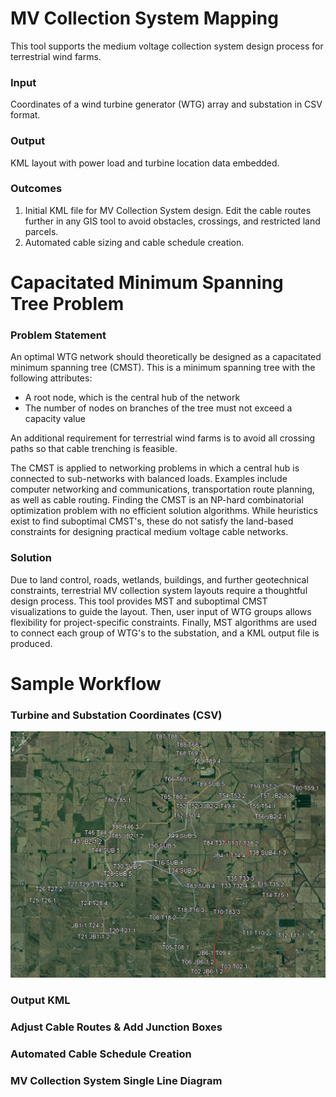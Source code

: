 # MV Collection System Mapping

This tool supports the medium voltage collection system design process for terrestrial wind farms. 

### Input
Coordinates of a wind turbine generator (WTG) array and substation in CSV format.

### Output
KML layout with power load and turbine location data embedded.

### Outcomes
1. Initial KML file for MV Collection System design. Edit the cable routes further in any GIS tool to avoid obstacles, crossings, and restricted land parcels.
2. Automated cable sizing and cable schedule creation.


# Capacitated Minimum Spanning Tree Problem

### Problem Statement
An optimal WTG network should theoretically be designed as a capacitated minimum spanning tree (CMST). This is a minimum spanning tree with the following attributes:
- A root node, which is the central hub of the network
- The number of nodes on branches of the tree must not exceed a capacity value

An additional requirement for terrestrial wind farms is to avoid all crossing paths so that cable trenching is feasible.

The CMST is applied to networking problems in which a central hub is connected to sub-networks with balanced loads. Examples include computer networking and communications, transportation route planning, as well as cable routing. Finding the CMST is an NP-hard combinatorial optimization problem with no efficient solution algorithms. While heuristics exist to find suboptimal CMST's, these do not satisfy the land-based constraints for designing practical medium voltage cable networks.

### Solution
Due to land control, roads, wetlands, buildings, and further geotechnical constraints, terrestrial MV collection system layouts require a thoughtful design process. This tool provides MST and suboptimal CMST visualizations to guide the layout. Then, user input of WTG groups allows flexibility for project-specific constraints. Finally, MST algorithms are used to connect each group of WTG's to the substation, and a KML output file is produced.

# Sample Workflow

### Turbine and Substation Coordinates (CSV)

![Description](Images/col_08.png)

### Output KML

### Adjust Cable Routes & Add Junction Boxes

### Automated Cable Schedule Creation

### MV Collection System Single Line Diagram

